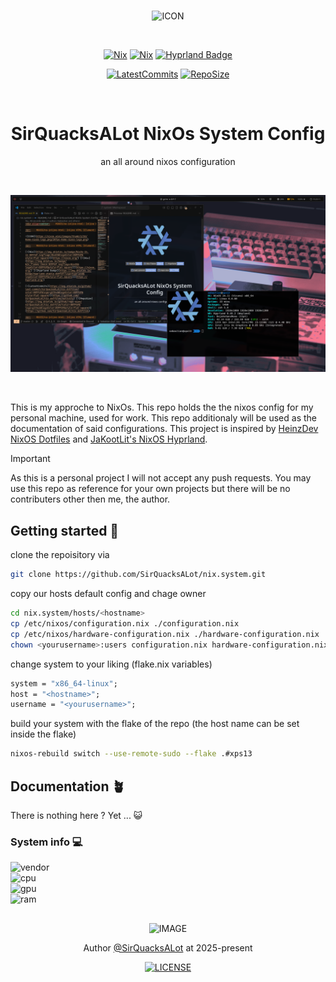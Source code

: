 <div align=center>

<br>

![ICON](https://nixos.wiki/images/thumb/2/20/Home-nixos-logo.png/207px-Home-nixos-logo.png)

<br>

[![Nix](https://img.shields.io/badge/NixOs-24.11-809fdf.svg?logo=NixOS&logoColor=809fdf&style=flat-square)](https://nixos.org/) [![Nix](https://img.shields.io/badge/Nix_Flakes-Check-809fdf.svg?logo=NixOS&logoColor=809fdf&style=flat-square)](https://nixos.org/) [![Hyprland Badge](https://img.shields.io/badge/Hyprland-stable-809fdf?logo=hyprland&logoColor=809fdf&style=flat-square)](https://hyprland.org/)

[![LatestCommits](https://img.shields.io/github/last-commit/SirQuacksALot/nix.dotfiles?color=809fdf&logo=github&logoColor=809fdf&style=flat-square)](https://github.com/SirQuacksALot/nix.system/activity) [![RepoSize](https://img.shields.io/github/repo-size/SirQuacksALot/nix.system?color=809fdf&logo=github&logoColor=809fdf&style=flat-square)](https://github.com/SirQuacksALot/nix.dotfiles)

<br>

# SirQuacksALot NixOs System Config
an all around nixos configuration

<br>

![where is the screenshot 🤔](system_showcase.png)

<br>

</div>

This is my approche to NixOs. This repo holds the the nixos config for my personal machine, used for work. This repo additionaly will be used as the documentation of said configurations. This project is inspired by [HeinzDev NixOS Dotfiles](https://github.com/HeinzDev/Hyprland-dotfiles/tree/main) and [JaKootLit's NixOS Hyprland](https://github.com/JaKooLit/NixOS-Hyprland/tree/main?tab=readme-ov-file).

> [!IMPORTANT]
>As this is a personal project I will not accept any push requests. You may use this repo as reference for your own projects but there will be no contributers other then me, the author.

## Getting started 🚀

clone the repoisitory via

```bash
git clone https://github.com/SirQuacksALot/nix.system.git
```

copy our hosts default config and chage owner

```bash
cd nix.system/hosts/<hostname>
cp /etc/nixos/configuration.nix ./configuration.nix
cp /etc/nixos/hardware-configuration.nix ./hardware-configuration.nix
chown <yourusername>:users configuration.nix hardware-configuration.nix
```

change system to your liking (flake.nix variables)

```nix
system = "x86_64-linux";
host = "<hostname>";
username = "<yourusername>";
```

build your system with the flake of the repo (the host name can be set inside the flake)

```bash
nixos-rebuild switch --use-remote-sudo --flake .#xps13 
```

## Documentation 🪴

There is nothing here ? Yet ... 😺

<!---
### Directory Structure 📁

```none
├──home
│  ├──dot.configs
│  └──wallpapers
├──hosts
│  └──xps13-9315
│     ├──fonts
│     ├──modules
│     ├──programs
│     │   └──hypr
│     ├──scripts
│     ├──services
│     └──virtualisation
├──nixos
├──flake.nix
├──flake.lock
└──README.md
```
-->

### System info 💻

![vendor](https://img.shields.io/badge/MODEL-dell_xps13_9315-gray?logo=dell&logoColor=fff&labelColor=0071C5&style=flat-square)  
![cpu](https://img.shields.io/badge/CPU-12th_Gen_Intel_i5--1230U_(12)_@_4._00GHz-gray?logo=intel&logoColor=fff&labelColor=0071C5&style=flat-square)  
![gpu](https://img.shields.io/badge/GPU-Intel_Alder_Lake--UP4_GT2_[Iris_Xe_Graphics]-gray?logo=intel&logoColor=fff&labelColor=0071C5&style=flat-square)  
![ram](https://img.shields.io/badge/RAM-7569Mi_(8_GiB)-gray?logo=intel&logoColor=fff&labelColor=0071C5&style=flat-square)  

<div align=center>

##

![IMAGE](https://raw.githubusercontent.com/catppuccin/catppuccin/main/assets/footers/gray0_ctp_on_line.svg?sanitize=true)

Author [@SirQuacksALot](https://github.com/SirQuacksALot) at 2025-present

[![LICENSE](https://img.shields.io/github/license/SirQuacksALot/nix.dotfiles?style=flat-square&logo=github)](https://github.com/SirQuacksALot/nix.dotfiles?tab=MIT-1-ov-file)
